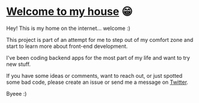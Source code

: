 # [Welcome to my house](https://www.youtube.com/watch?v=uo35R9zQsAI&ab_channel=FloRida) 😁

Hey! This is my home on the internet... welcome :)

This project is part of an attempt for me to step out of my comfort zone and start to learn more about front-end development.

I've been coding backend apps for the most part of my life and want to try new stuff. 

If you have some ideas or comments, want to reach out, or just spotted some bad code, please create an issue or send me a message on [Twitter](https://x.com/heyimgustavo).

Byeee :)
